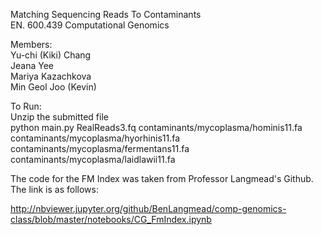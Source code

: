 Matching Sequencing Reads To Contaminants  
EN. 600.439 Computational Genomics  


Members:  
Yu-chi (Kiki) Chang  
Jeana Yee  
Mariya Kazachkova  
Min Geol Joo (Kevin)  


To Run:  
Unzip the submitted file  
python main.py RealReads3.fq contaminants/mycoplasma/hominis11.fa contaminants/mycoplasma/hyorhinis11.fa contaminants/mycoplasma/fermentans11.fa contaminants/mycoplasma/laidlawii11.fa

The code for the FM Index was taken from Professor Langmead's Github. The link is as follows:  

http://nbviewer.jupyter.org/github/BenLangmead/comp-genomics-class/blob/master/notebooks/CG_FmIndex.ipynb


